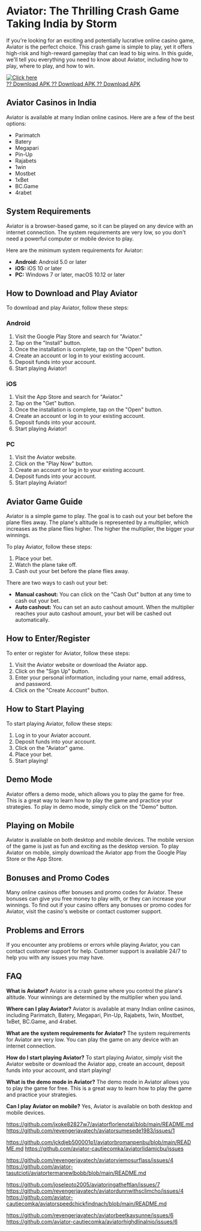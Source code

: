 # Aviator: The Thrilling Crash Game Taking India by Storm

If you\'re looking for an exciting and potentially lucrative online
casino game, Aviator is the perfect choice. This crash game is simple to
play, yet it offers high-risk and high-reward gameplay that can lead to
big wins. In this guide, we\'ll tell you everything you need to know
about Aviator, including how to play, where to play, and how to win.

[![Click
here](https://readscoops.com/wp-content/uploads/2023/03/Readscoop-aviator-1-1.jpg)](https://traff.sbs/deff?key=casino+aviator+game)\
[?? Download APK ?? Download APK ?? Download
APK](https://traff.sbs/deff?key=casino+aviator+game)

## Aviator Casinos in India

Aviator is available at many Indian online casinos. Here are a few of
the best options:

-   Parimatch
-   Batery
-   Megapari
-   Pin-Up
-   Rajabets
-   1win
-   Mostbet
-   1xBet
-   BC.Game
-   4rabet

## System Requirements

Aviator is a browser-based game, so it can be played on any device with
an internet connection. The system requirements are very low, so you
don\'t need a powerful computer or mobile device to play.

Here are the minimum system requirements for Aviator:

-   **Android:** Android 5.0 or later
-   **iOS:** iOS 10 or later
-   **PC:** Windows 7 or later, macOS 10.12 or later

## How to Download and Play Aviator

To download and play Aviator, follow these steps:

### Android

1.  Visit the Google Play Store and search for "Aviator."
2.  Tap on the "Install" button.
3.  Once the installation is complete, tap on the "Open" button.
4.  Create an account or log in to your existing account.
5.  Deposit funds into your account.
6.  Start playing Aviator!

### iOS

1.  Visit the App Store and search for "Aviator."
2.  Tap on the "Get" button.
3.  Once the installation is complete, tap on the "Open" button.
4.  Create an account or log in to your existing account.
5.  Deposit funds into your account.
6.  Start playing Aviator!

### PC

1.  Visit the Aviator website.
2.  Click on the "Play Now" button.
3.  Create an account or log in to your existing account.
4.  Deposit funds into your account.
5.  Start playing Aviator!

## Aviator Game Guide

Aviator is a simple game to play. The goal is to cash out your bet
before the plane flies away. The plane\'s altitude is represented by a
multiplier, which increases as the plane flies higher. The higher the
multiplier, the bigger your winnings.

To play Aviator, follow these steps:

1.  Place your bet.
2.  Watch the plane take off.
3.  Cash out your bet before the plane flies away.

There are two ways to cash out your bet:

-   **Manual cashout:** You can click on the "Cash Out" button at
    any time to cash out your bet.
-   **Auto cashout:** You can set an auto cashout amount. When the
    multiplier reaches your auto cashout amount, your bet will be cashed
    out automatically.

## How to Enter/Register

To enter or register for Aviator, follow these steps:

1.  Visit the Aviator website or download the Aviator app.
2.  Click on the "Sign Up" button.
3.  Enter your personal information, including your name, email address,
    and password.
4.  Click on the "Create Account" button.

## How to Start Playing

To start playing Aviator, follow these steps:

1.  Log in to your Aviator account.
2.  Deposit funds into your account.
3.  Click on the "Aviator" game.
4.  Place your bet.
5.  Start playing!

## Demo Mode

Aviator offers a demo mode, which allows you to play the game for free.
This is a great way to learn how to play the game and practice your
strategies. To play in demo mode, simply click on the "Demo"
button.

## Playing on Mobile

Aviator is available on both desktop and mobile devices. The mobile
version of the game is just as fun and exciting as the desktop version.
To play Aviator on mobile, simply download the Aviator app from the
Google Play Store or the App Store.

## Bonuses and Promo Codes

Many online casinos offer bonuses and promo codes for Aviator. These
bonuses can give you free money to play with, or they can increase your
winnings. To find out if your casino offers any bonuses or promo codes
for Aviator, visit the casino\'s website or contact customer support.

## Problems and Errors

If you encounter any problems or errors while playing Aviator, you can
contact customer support for help. Customer support is available 24/7 to
help you with any issues you may have.

## FAQ

**What is Aviator?** Aviator is a crash game where you control the
plane\'s altitude. Your winnings are determined by the multiplier when
you land.

**Where can I play Aviator?** Aviator is available at many Indian online
casinos, including Parimatch, Batery, Megapari, Pin-Up, Rajabets, 1win,
Mostbet, 1xBet, BC.Game, and 4rabet.

**What are the system requirements for Aviator?** The system
requirements for Aviator are very low. You can play the game on any
device with an internet connection.

**How do I start playing Aviator?** To start playing Aviator, simply
visit the Aviator website or download the Aviator app, create an
account, deposit funds into your account, and start playing!

**What is the demo mode in Aviator?** The demo mode in Aviator allows
you to play the game for free. This is a great way to learn how to play
the game and practice your strategies.

**Can I play Aviator on mobile?** Yes, Aviator is available on both
desktop and mobile devices.

https://github.com/jxoke82827w7/aviatorflorlenotal/blob/main/README.md
https://github.com/revengerjavatech/aviatorsumesede1983/issues/1

https://github.com/jckdjeb500001p1/aviatorbromanpenbu/blob/main/README.md
https://github.com/aviator-cautiecomka/aviatorlidamicbu/issues

https://github.com/revengerjavatech/aviatorviemosurflass/issues/4
https://github.com/aviator-tasutcioti/aviatortermanewlbobb/blob/main/README.md

https://github.com/joseleoto2005/aviatoringatheftlan/issues/7
https://github.com/revengerjavatech/aviatordunnwithsclimcho/issues/4
https://github.com/aviator-cautiecomka/aviatorspeedchickfindnach/blob/main/README.md

https://github.com/revengerjavatech/aviatorbeetkaysunne/issues/6
https://github.com/aviator-cautiecomka/aviatorhighdlinalnio/issues/6
